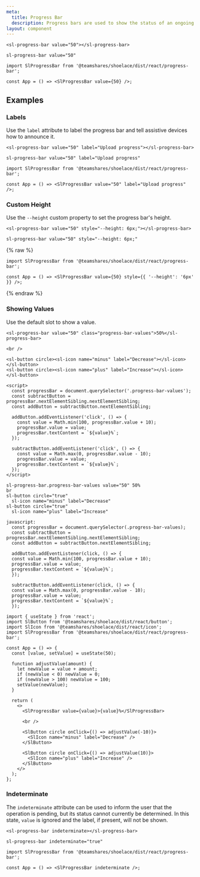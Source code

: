 ```yaml
---
meta:
  title: Progress Bar
  description: Progress bars are used to show the status of an ongoing operation.
layout: component
---
```


```html:preview
<sl-progress-bar value="50"></sl-progress-bar>
```

```pug slim
sl-progress-bar value="50"
```

```jsx:react
import SlProgressBar from '@teamshares/shoelace/dist/react/progress-bar';

const App = () => <SlProgressBar value={50} />;
```

## Examples

### Labels

Use the `label` attribute to label the progress bar and tell assistive devices how to announce it.

```html:preview
<sl-progress-bar value="50" label="Upload progress"></sl-progress-bar>
```

```pug slim
sl-progress-bar value="50" label="Upload progress"
```

```jsx:react
import SlProgressBar from '@teamshares/shoelace/dist/react/progress-bar';

const App = () => <SlProgressBar value="50" label="Upload progress" />;
```

### Custom Height

Use the `--height` custom property to set the progress bar's height.

```html:preview
<sl-progress-bar value="50" style="--height: 6px;"></sl-progress-bar>
```

```pug slim
sl-progress-bar value="50" style="--height: 6px;"
```

{% raw %}

```jsx:react
import SlProgressBar from '@teamshares/shoelace/dist/react/progress-bar';

const App = () => <SlProgressBar value={50} style={{ '--height': '6px' }} />;
```

{% endraw %}

### Showing Values

Use the default slot to show a value.

```html:preview
<sl-progress-bar value="50" class="progress-bar-values">50%</sl-progress-bar>

<br />

<sl-button circle><sl-icon name="minus" label="Decrease"></sl-icon></sl-button>
<sl-button circle><sl-icon name="plus" label="Increase"></sl-icon></sl-button>

<script>
  const progressBar = document.querySelector('.progress-bar-values');
  const subtractButton = progressBar.nextElementSibling.nextElementSibling;
  const addButton = subtractButton.nextElementSibling;

  addButton.addEventListener('click', () => {
    const value = Math.min(100, progressBar.value + 10);
    progressBar.value = value;
    progressBar.textContent = `${value}%`;
  });

  subtractButton.addEventListener('click', () => {
    const value = Math.max(0, progressBar.value - 10);
    progressBar.value = value;
    progressBar.textContent = `${value}%`;
  });
</script>
```

```pug slim
sl-progress-bar.progress-bar-values value="50" 50%
br
sl-button circle="true"
  sl-icon name="minus" label="Decrease"
sl-button circle="true"
  sl-icon name="plus" label="Increase"

javascript:
  const progressBar = document.querySelector(.progress-bar-values);
  const subtractButton = progressBar.nextElementSibling.nextElementSibling;
  const addButton = subtractButton.nextElementSibling;

  addButton.addEventListener(click, () => {
  const value = Math.min(100, progressBar.value + 10);
  progressBar.value = value;
  progressBar.textContent = `${value}%`;
  });

  subtractButton.addEventListener(click, () => {
  const value = Math.max(0, progressBar.value - 10);
  progressBar.value = value;
  progressBar.textContent = `${value}%`;
  });
```

```jsx:react
import { useState } from 'react';
import SlButton from '@teamshares/shoelace/dist/react/button';
import SlIcon from '@teamshares/shoelace/dist/react/icon';
import SlProgressBar from '@teamshares/shoelace/dist/react/progress-bar';

const App = () => {
  const [value, setValue] = useState(50);

  function adjustValue(amount) {
    let newValue = value + amount;
    if (newValue < 0) newValue = 0;
    if (newValue > 100) newValue = 100;
    setValue(newValue);
  }

  return (
    <>
      <SlProgressBar value={value}>{value}%</SlProgressBar>

      <br />

      <SlButton circle onClick={() => adjustValue(-10)}>
        <SlIcon name="minus" label="Decrease" />
      </SlButton>

      <SlButton circle onClick={() => adjustValue(10)}>
        <SlIcon name="plus" label="Increase" />
      </SlButton>
    </>
  );
};
```

### Indeterminate

The `indeterminate` attribute can be used to inform the user that the operation is pending, but its status cannot currently be determined. In this state, `value` is ignored and the label, if present, will not be shown.

```html:preview
<sl-progress-bar indeterminate></sl-progress-bar>
```

```pug slim
sl-progress-bar indeterminate="true"
```

```jsx:react
import SlProgressBar from '@teamshares/shoelace/dist/react/progress-bar';

const App = () => <SlProgressBar indeterminate />;
```
